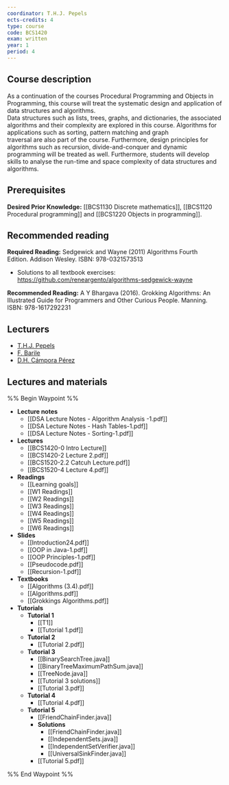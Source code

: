 ```yaml
---
coordinator: T.H.J. Pepels
ects-credits: 4
type: course
code: BCS1420
exam: written
year: 1
period: 4
---
```


## Course description
As a continuation of the courses Procedural Programming and Objects in Programming, this course will treat the systematic design and application of data structures and algorithms.  
Data structures such as lists, trees, graphs, and dictionaries, the associated algorithms and their complexity are explored in this course. Algorithms for applications such as sorting, pattern matching and graph  
traversal are also part of the course. Furthermore, design principles for algorithms such as recursion, divide-and-conquer and dynamic programming will be treated as well. Furthermore, students will develop skills to analyse the run-time and space complexity of data structures and algorithms.

## Prerequisites
**Desired Prior Knowledge:** [[BCS1130 Discrete mathematics]], [[BCS1120 Procedural programming]] and [[BCS1220 Objects in programming]].

## Recommended reading
**Required Reading:** Sedgewick and Wayne (2011) Algorithms​ Fourth Edition. Addison Wesley. ISBN: 978-0321573513  
- Solutions to all textbook exercises: https://github.com/reneargento/algorithms-sedgewick-wayne
  
**Recommended Reading:** A Y Bhargava (2016). Grokking Algorithms: An Illustrated Guide for Programmers and Other Curious People. Manning. ISBN: 978-1617292231

## Lecturers
- [T.H.J. Pepels](https://www.maastrichtuniversity.nl/tom.pepels)
- [F. Barile](https://www.maastrichtuniversity.nl/p70074226)
- [D.H. Cámpora Pérez](https://www.maastrichtuniversity.nl/p70066811)

## Lectures and materials
%% Begin Waypoint %%
- **Lecture notes**
	- [[DSA Lecture Notes - Algorithm Analysis -1.pdf]]
	- [[DSA Lecture Notes - Hash Tables-1.pdf]]
	- [[DSA Lecture Notes - Sorting-1.pdf]]
- **Lectures**
	- [[BCS1420-0 Intro Lecture]]
	- [[BCS1420-2 Lecture 2.pdf]]
	- [[BCS1520-2.2 Catcuh Lecture.pdf]]
	- [[BCS1520-4 Lecture 4.pdf]]
- **Readings**
	- [[Learning goals]]
	- [[W1 Readings]]
	- [[W2 Readings]]
	- [[W3 Readings]]
	- [[W4 Readings]]
	- [[W5 Readings]]
	- [[W6 Readings]]
- **Slides**
	- [[Introduction24.pdf]]
	- [[OOP in Java-1.pdf]]
	- [[OOP Principles-1.pdf]]
	- [[Pseudocode.pdf]]
	- [[Recursion-1.pdf]]
- **Textbooks**
	- [[Algorithms (3.4).pdf]]
	- [[Algorithms.pdf]]
	- [[Grokkings Algorithms.pdf]]
- **Tutorials**
	- **Tutorial 1**
		- [[T1]]
		- [[Tutorial 1.pdf]]
	- **Tutorial 2**
		- [[Tutorial 2.pdf]]
	- **Tutorial 3**
		- [[BinarySearchTree.java]]
		- [[BinaryTreeMaximumPathSum.java]]
		- [[TreeNode.java]]
		- [[Tutorial 3 solutions]]
		- [[Tutorial 3.pdf]]
	- **Tutorial 4**
		- [[Tutorial 4.pdf]]
	- **Tutorial 5**
		- [[FriendChainFinder.java]]
		- **Solutions**
			- [[FriendChainFinder.java]]
			- [[IndependentSets.java]]
			- [[IndependentSetVerifier.java]]
			- [[UniversalSinkFinder.java]]
		- [[Tutorial 5.pdf]]

%% End Waypoint %%
